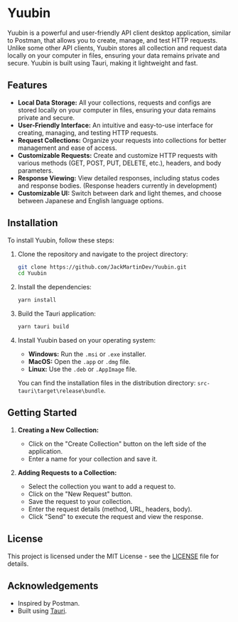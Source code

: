 # Yuubin

Yuubin is a powerful and user-friendly API client desktop application, similar to Postman, that allows you to create, manage, and test HTTP requests. Unlike some other API clients, Yuubin stores all collection and request data locally on your computer in files, ensuring your data remains private and secure. Yuubin is built using Tauri, making it lightweight and fast.

## Features

- **Local Data Storage:** All your collections, requests and configs are stored locally on your computer in files, ensuring your data remains private and secure.
- **User-Friendly Interface:** An intuitive and easy-to-use interface for creating, managing, and testing HTTP requests.
- **Request Collections:** Organize your requests into collections for better management and ease of access.
- **Customizable Requests:** Create and customize HTTP requests with various methods (GET, POST, PUT, DELETE, etc.), headers, and body parameters.
- **Response Viewing:** View detailed responses, including status codes and response bodies. (Response headers currently in development)
- **Customizable UI:** Switch between dark and light themes, and choose between Japanese and English language options.

## Installation

To install Yuubin, follow these steps:

1. Clone the repository and navigate to the project directory:
    ```bash
    git clone https://github.com/JackMartinDev/Yuubin.git
    cd Yuubin
    ```
2. Install the dependencies:
    ```bash
    yarn install
    ```
3. Build the Tauri application:
    ```bash
    yarn tauri build
    ```
4. Install Yuubin based on your operating system:
    - **Windows:** Run the `.msi` or `.exe` installer.
    - **MacOS:** Open the `.app` or `.dmg` file.
    - **Linux:** Use the `.deb` or `.AppImage` file.

   You can find the installation files in the distribution directory: `src-tauri\target\release\bundle`.

## Getting Started

1. **Creating a New Collection:**
   - Click on the "Create Collection" button on the left side of the application.
   - Enter a name for your collection and save it.

2. **Adding Requests to a Collection:**
   - Select the collection you want to add a request to.
   - Click on the "New Request" button.
   - Save the request to your collection.
   - Enter the request details (method, URL, headers, body).
   - Click "Send" to execute the request and view the response.

## License

This project is licensed under the MIT License - see the [LICENSE](LICENSE) file for details.

## Acknowledgements

- Inspired by Postman.
- Built using [Tauri](https://tauri.app/).
